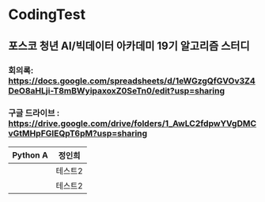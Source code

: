 # CodingTest
## 포스코 청년 AI/빅데이터 아카데미 19기 알고리즘 스터디 
### 회의록: https://docs.google.com/spreadsheets/d/1eWGzgQfGVOv3Z4DeO8aHLji-T8mBWyipaxoxZ0SeTn0/edit?usp=sharing
### 구글 드라이브 : https://drive.google.com/drive/folders/1_AwLC2fdpwYVgDMCvGtMHpFGlEQpT6pM?usp=sharing

|Python A|정인희|
|------|---|
||테스트2|
||테스트2|


